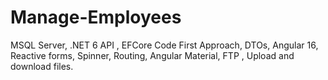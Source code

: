 # Manage-Employees
MSQL Server, .NET 6 API , EFCore Code First Approach, DTOs, Angular 16, Reactive forms, Spinner, Routing, Angular Material, FTP , Upload and download files.
